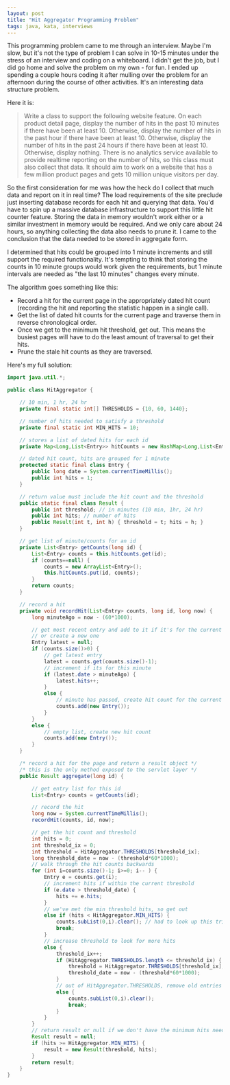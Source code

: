 ```yaml
---
layout: post
title: "Hit Aggregator Programming Problem"
tags: java, kata, interviews
---
```


This programming problem came to me through an interview. Maybe I'm slow, but it's not the type of problem I can solve in 10-15 minutes under the stress of an interview and coding on a whiteboard. I didn't get the job, but I did go home and solve the problem on my own - for fun. I ended up spending a couple hours coding it after mulling over the problem for an afternoon during the course of other activities. It's an interesting data structure problem.

Here it is:

> Write a class to support the following website feature. On each product detail page, display the number of hits in the past 10 minutes if there have been at least 10. Otherwise, display the number of hits in the past hour if there have been at least 10. Otherwise, display the 
number of hits in the past 24 hours if there have been at least 10. Otherwise, display nothing. There is no analytics service available to provide realtime reporting on the number of hits, so this class must also collect that data. It should aim to work on a website that has a few million product pages and gets 10 million unique visitors per day.

So the first consideration for me was how the heck do I collect that much data and report on it in real time? The load requirements of the site preclude just inserting database records for each hit and querying that data. You'd have to spin up a massive database infrastructure to support this little hit counter feature. Storing the data in memory wouldn't work either or a similar investment in memory would be required. And we only care about 24 hours, so anything collecting the data also needs to prune it. I came to the conclusion that the data needed to be stored in aggregate form. 

I determined that hits could be grouped into 1 minute increments and still support the required functionality. It's tempting to think that storing the counts in 10 minute groups would work given the requirements, but 1 minute intervals are needed as "the last 10 minutes" changes every minute. 

The algorithm goes something like this:

* Record a hit for the current page in the appropriately dated hit count (recording the hit and reporting the statistic happen in a single call).
* Get the list of dated hit counts for the current page and traverse them in reverse chronological order.
* Once we get to the minimum hit threshold, get out. This means the busiest pages will have to do the least amount of traversal to get their hits.
* Prune the stale hit counts as they are traversed.

Here's my full solution:

~~~ java
import java.util.*;

public class HitAggregator {

	// 10 min, 1 hr, 24 hr
	private final static int[] THRESHOLDS = {10, 60, 1440};

	// number of hits needed to satisfy a threshold
	private final static int MIN_HITS = 10;

	// stores a list of dated hits for each id
	private Map<Long,List<Entry>> hitCounts = new HashMap<Long,List<Entry>>();

	// dated hit count, hits are grouped for 1 minute
	protected static final class Entry {
		public long date = System.currentTimeMillis(); 
		public int hits = 1;
	}

	// return value must include the hit count and the threshold
	public static final class Result {
		public int threshold; // in minutes (10 min, 1hr, 24 hr)
		public int hits; // number of hits
		public Result(int t, int h) { threshold = t; hits = h; }
	}

	// get list of minute/counts for an id
	private List<Entry> getCounts(long id) {
		List<Entry> counts = this.hitCounts.get(id);
		if (counts==null) {
			counts = new ArrayList<Entry>();
			this.hitCounts.put(id, counts);
		}
		return counts;
	}

	// record a hit
	private void recordHit(List<Entry> counts, long id, long now) {
		long minuteAgo = now - (60*1000);

		// get most recent entry and add to it if it's for the current minute, 
        // or create a new one
		Entry latest = null;
		if (counts.size()>0) {
			// get latest entry
			latest = counts.get(counts.size()-1);
			// increment if its for this minute
			if (latest.date > minuteAgo) {
				latest.hits++;
			} 
			else {
				// minute has passed, create hit count for the current minute
				counts.add(new Entry());
			}
		} 
		else {
			// empty list, create new hit count
			counts.add(new Entry());
		}
	}

	/* record a hit for the page and return a result object */
	/* this is the only method exposed to the servlet layer */
	public Result aggregate(long id) {

		// get entry list for this id
		List<Entry> counts = getCounts(id);

		// record the hit
		long now = System.currentTimeMillis();
		recordHit(counts, id, now);

		// get the hit count and threshold
		int hits = 0;
		int threshold_ix = 0;
		int threshold = HitAggregator.THRESHOLDS[threshold_ix];
		long threshold_date = now - (threshold*60*1000);
		// walk through the hit counts backwards
		for (int i=counts.size()-1; i>=0; i-- ) {
			Entry e = counts.get(i);
			// increment hits if within the current threshold
			if (e.date > threshold_date) {
				hits += e.hits;
			}
			// we've met the min threshold hits, so get out
			else if (hits < HitAggregator.MIN_HITS) {
				counts.subList(0,i).clear(); // had to look up this trick
				break;
			}
			// increase threshold to look for more hits
			else {
				threshold_ix++;
				if (HitAggregator.THRESHOLDS.length <= threshold_ix) {
					threshold = HitAggregator.THRESHOLDS[threshold_ix];
					threshold_date = now - (threshold*60*1000);
				}
				// out of HitAggregator.THRESHOLDS, remove old entries and get out
				else {
					counts.subList(0,i).clear(); 
					break;
				}
			}
		}
		// return result or null if we don't have the minimum hits needed 
		Result result = null;
		if (hits >= HitAggregator.MIN_HITS) {
			result = new Result(threshold, hits);
		}
		return result;
	}
}
~~~
